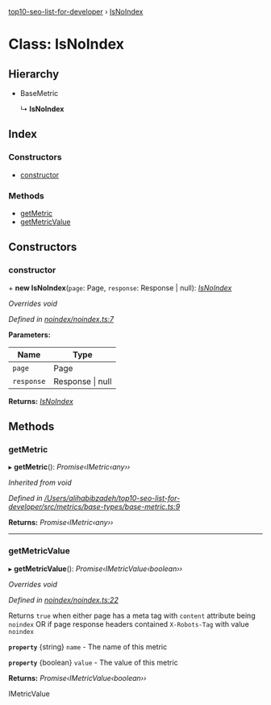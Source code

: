 [top10-seo-list-for-developer](../README.md) › [IsNoIndex](isnoindex.md)

# Class: IsNoIndex

## Hierarchy

* BaseMetric

  ↳ **IsNoIndex**

## Index

### Constructors

* [constructor](isnoindex.md#constructor)

### Methods

* [getMetric](isnoindex.md#getmetric)
* [getMetricValue](isnoindex.md#getmetricvalue)

## Constructors

###  constructor

\+ **new IsNoIndex**(`page`: Page, `response`: Response | null): *[IsNoIndex](isnoindex.md)*

*Overrides void*

*Defined in [noindex/noindex.ts:7](https://github.com/deepcrawl/top10-seo-list-for-developer/blob/bfde32e/src/metrics/metric-items/noindex/noindex.ts#L7)*

**Parameters:**

Name | Type |
------ | ------ |
`page` | Page |
`response` | Response &#124; null |

**Returns:** *[IsNoIndex](isnoindex.md)*

## Methods

###  getMetric

▸ **getMetric**(): *Promise‹IMetric‹any››*

*Inherited from void*

*Defined in [/Users/alihabibzadeh/top10-seo-list-for-developer/src/metrics/base-types/base-metric.ts:9](https://github.com/deepcrawl/top10-seo-list-for-developer/blob/bfde32e/src/metrics/base-types/base-metric.ts#L9)*

**Returns:** *Promise‹IMetric‹any››*

___

###  getMetricValue

▸ **getMetricValue**(): *Promise‹IMetricValue‹boolean››*

*Overrides void*

*Defined in [noindex/noindex.ts:22](https://github.com/deepcrawl/top10-seo-list-for-developer/blob/bfde32e/src/metrics/metric-items/noindex/noindex.ts#L22)*

Returns `true` when either page has a meta tag with `content` attribute being `noindex`
OR if page response headers contained `X-Robots-Tag` with value `noindex`

**`property`** {string} `name` - The name of this metric

**`property`** {boolean} `value` - The value of this metric

**Returns:** *Promise‹IMetricValue‹boolean››*

IMetricValue

